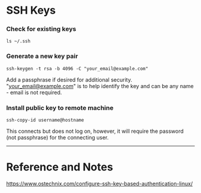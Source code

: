 # SSH Keys

### Check for existing keys

`ls ~/.ssh`

### Generate a new key pair

`ssh-keygen -t rsa -b 4096 -C "your_email@example.com"`

Add a passphrase if desired for additional security. "your_email@example.com" is to help identify the key and can be any name - email is not required.

### Install public key to remote machine

`ssh-copy-id username@hostname`

This connects but does not log on, however, it will require the password (not passphrase) for the connecting user.

---
# Reference and Notes

https://www.ostechnix.com/configure-ssh-key-based-authentication-linux/